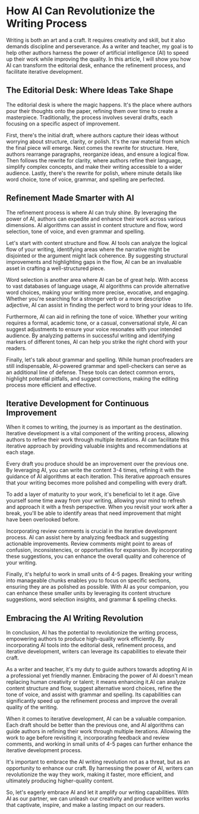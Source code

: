 # How AI Can Revolutionize the Writing Process

Writing is both an art and a craft. It requires creativity and skill, but it also demands discipline
and perseverance. As a writer and teacher, my goal is to help other authors harness the power of
artificial intelligence (AI) to speed up their work while improving the quality. In this article, I
will show you how AI can transform the editorial desk, enhance the refinement process, and
facilitate iterative development.

## The Editorial Desk: Where Ideas Take Shape

The editorial desk is where the magic happens. It's the place where authors pour their thoughts onto
the paper, refining them over time to create a masterpiece. Traditionally, the process involves
several drafts, each focusing on a specific aspect of improvement.

First, there's the initial draft, where authors capture their ideas without worrying about
structure, clarity, or polish. It's the raw material from which the final piece will emerge. Next
comes the rewrite for structure. Here, authors rearrange paragraphs, reorganize ideas, and ensure a
logical flow. Then follows the rewrite for clarity, where authors refine their language, simplify
complex concepts, and make their writing accessible to a wider audience. Lastly, there's the
rewrite for polish, where minute details like word choice, tone of voice, grammar, and spelling are
perfected.

## Refinement Made Smarter with AI

The refinement process is where AI can truly shine. By leveraging the power of AI, authors can
expedite and enhance their work across various dimensions. AI algorithms can assist in content
structure and flow, word selection, tone of voice, and even grammar and spelling.

Let's start with content structure and flow. AI tools can analyze the logical flow of your writing,
identifying areas where the narrative might be disjointed or the argument might lack coherence. By
suggesting structural improvements and highlighting gaps in the flow, AI can be an invaluable asset
in crafting a well-structured piece.

Word selection is another area where AI can be of great help. With access to vast databases of
language usage, AI algorithms can provide alternative word choices, making your writing more
precise, evocative, and engaging. Whether you're searching for a stronger verb or a more
descriptive adjective, AI can assist in finding the perfect word to bring your ideas to life.

Furthermore, AI can aid in refining the tone of voice. Whether your writing requires a formal,
academic tone, or a casual, conversational style, AI can suggest adjustments to ensure your voice
resonates with your intended audience. By analyzing patterns in successful writing and identifying
markers of different tones, AI can help you strike the right chord with your readers.

Finally, let's talk about grammar and spelling. While human proofreaders are still indispensable,
AI-powered grammar and spell-checkers can serve as an additional line of defense. These tools can
detect common errors, highlight potential pitfalls, and suggest corrections, making the editing
process more efficient and effective.

## Iterative Development for Continuous Improvement

When it comes to writing, the journey is as important as the destination. Iterative development is a
vital component of the writing process, allowing authors to refine their work through multiple
iterations. AI can facilitate this iterative approach by providing valuable insights and
recommendations at each stage.

Every draft you produce should be an improvement over the previous one. By leveraging AI, you can
write the content 3-4 times, refining it with the guidance of AI algorithms at each iteration. This
iterative approach ensures that your writing becomes more polished and compelling with every
draft.

To add a layer of maturity to your work, it's beneficial to let it age. Give yourself some time away
from your writing, allowing your mind to refresh and approach it with a fresh perspective. When you
revisit your work after a break, you'll be able to identify areas that need improvement that might
have been overlooked before.

Incorporating review comments is crucial in the iterative development process. AI can assist here by
analyzing feedback and suggesting actionable improvements. Review comments might point to areas of
confusion, inconsistencies, or opportunities for expansion. By incorporating these suggestions, you
can enhance the overall quality and coherence of your writing.

Finally, it's helpful to work in small units of 4-5 pages. Breaking your writing into manageable
chunks enables you to focus on specific sections, ensuring they are as polished as possible. With
AI as your companion, you can enhance these smaller units by leveraging its content structure
suggestions, word selection insights, and grammar & spelling checks.

## Embracing the AI Writing Revolution

In conclusion, AI has the potential to revolutionize the writing process, empowering authors to
produce high-quality work efficiently. By incorporating AI tools into the editorial desk,
refinement process, and iterative development, writers can leverage its capabilities to elevate
their craft.

As a writer and teacher, it's my duty to guide authors towards adopting AI in a professional yet
friendly manner. Embracing the power of AI doesn't mean replacing human creativity or talent; it
means enhancing it.AI can analyze content structure and flow, suggest alternative word choices,
refine the tone of voice, and assist with grammar and spelling. Its capabilities can significantly
speed up the refinement process and improve the overall quality of the writing.

When it comes to iterative development, AI can be a valuable companion. Each draft should be better
than the previous one, and AI algorithms can guide authors in refining their work through multiple
iterations. Allowing the work to age before revisiting it, incorporating feedback and review
comments, and working in small units of 4-5 pages can further enhance the iterative development
process.

It's important to embrace the AI writing revolution not as a threat, but as an opportunity to
enhance our craft. By harnessing the power of AI, writers can revolutionize the way they work,
making it faster, more efficient, and ultimately producing higher-quality content.

So, let's eagerly embrace AI and let it amplify our writing capabilities. With AI as our partner, we
can unleash our creativity and produce written works that captivate, inspire, and make a lasting
impact on our readers.